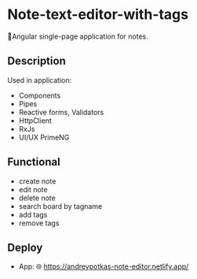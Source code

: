 # Note-text-editor-with-tags

📝Angular single-page application for notes.

## Description

Used in application:
- Components
- Pipes
- Reactive forms, Validators
- HttpClient
- RxJs
- UI/UX PrimeNG


## Functional
- create note
- edit note
- delete note
- search board by tagname
- add tags
- remove tags

## Deploy
- App:
🌐 https://andreypotkas-note-editor.netlify.app/
